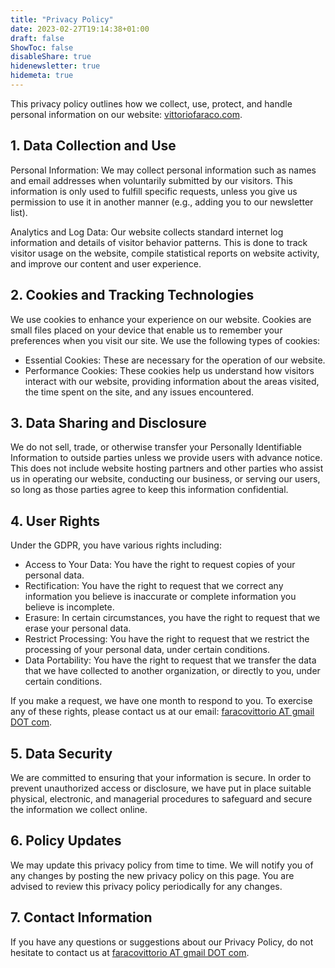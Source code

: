 ```yaml
---
title: "Privacy Policy"
date: 2023-02-27T19:14:38+01:00
draft: false
ShowToc: false
disableShare: true
hidenewsletter: true
hidemeta: true
---
```


This privacy policy outlines how we collect, use, protect, and handle personal information on our website: [vittoriofaraco.com](/).

## 1. Data Collection and Use

Personal Information: We may collect personal information such as names and email addresses when voluntarily submitted by our visitors. This information is only used to fulfill specific requests, unless you give us permission to use it in another manner (e.g., adding you to our newsletter list).

Analytics and Log Data: Our website collects standard internet log information and details of visitor behavior patterns. This is done to track visitor usage on the website, compile statistical reports on website activity, and improve our content and user experience.

## 2. Cookies and Tracking Technologies

We use cookies to enhance your experience on our website. Cookies are small files placed on your device that enable us to remember your preferences when you visit our site. We use the following types of cookies:

- Essential Cookies: These are necessary for the operation of our website.
- Performance Cookies: These cookies help us understand how visitors interact with our website, providing information about the areas visited, the time spent on the site, and any issues encountered.

## 3. Data Sharing and Disclosure

We do not sell, trade, or otherwise transfer your Personally Identifiable Information to outside parties unless we provide users with advance notice. This does not include website hosting partners and other parties who assist us in operating our website, conducting our business, or serving our users, so long as those parties agree to keep this information confidential.

## 4. User Rights

Under the GDPR, you have various rights including:

- Access to Your Data: You have the right to request copies of your personal data.
- Rectification: You have the right to request that we correct any information you believe is inaccurate or complete information you believe is incomplete.
- Erasure: In certain circumstances, you have the right to request that we erase your personal data.
- Restrict Processing: You have the right to request that we restrict the processing of your personal data, under certain conditions.
- Data Portability: You have the right to request that we transfer the data that we have collected to another organization, or directly to you, under certain conditions.

If you make a request, we have one month to respond to you. To exercise any of these rights, please contact us at our email: [faracovittorio AT gmail DOT com](mailto:faracovittorio@gmail.com).

## 5. Data Security

We are committed to ensuring that your information is secure. In order to prevent unauthorized access or disclosure, we have put in place suitable physical, electronic, and managerial procedures to safeguard and secure the information we collect online.

## 6. Policy Updates

We may update this privacy policy from time to time. We will notify you of any changes by posting the new privacy policy on this page. You are advised to review this privacy policy periodically for any changes.

## 7. Contact Information

If you have any questions or suggestions about our Privacy Policy, do not hesitate to contact us at [faracovittorio AT gmail DOT com](mailto:faracovittorio@gmail.com).
